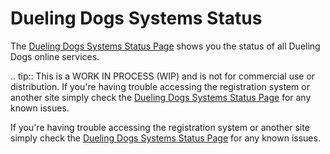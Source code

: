 Dueling Dogs Systems Status
============================

The [Dueling Dogs Systems Status Page][status-page] shows you the status of all
Dueling Dogs online services.


.. tip:: This is a WORK IN PROCESS (WIP) and is not for commercial use or 
distribution. If you're having trouble accessing the registration system 
or another site simply check the 
[Dueling Dogs Systems Status Page][status-page] for any known issues.



If you're having trouble accessing the registration system or another site
simply check the [Dueling Dogs Systems Status Page][status-page] for any
known issues.



[status-page]: http://cachet-duelingdogs.rhcloud.com/